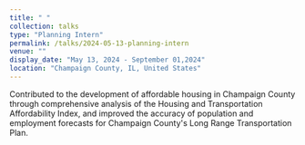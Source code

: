```yaml
---
title: " "
collection: talks
type: "Planning Intern"
permalink: /talks/2024-05-13-planning-intern
venue: ""
display_date: "May 13, 2024 - September 01,2024"
location: "Champaign County, IL, United States"
---
```


Contributed to the development of affordable housing in Champaign County through comprehensive analysis of the Housing and Transportation Affordability Index, and improved the accuracy of population and employment forecasts for Champaign County's Long Range Transportation Plan.
